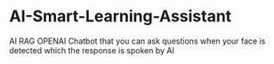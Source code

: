 # AI-Smart-Learning-Assistant
AI RAG OPENAI Chatbot that you can ask questions when your face is detected which the response is spoken by AI

